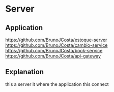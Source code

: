 # Server

## Application 
https://github.com/BrunoJCosta/estoque-server <br>
https://github.com/BrunoJCosta/cambio-service <br>
https://github.com/BrunoJCosta/book-service <br>
https://github.com/BrunoJCosta/api-gateway <br>

## Explanation
this a server it where the application this connect
